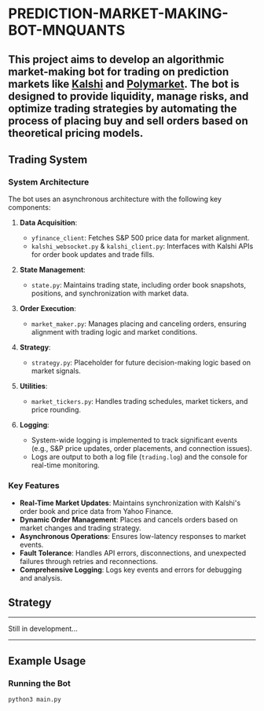 # PREDICTION-MARKET-MAKING-BOT-MNQUANTS

This project aims to develop an algorithmic market-making bot for trading on prediction markets like [Kalshi](https://kalshi.com/api) and [Polymarket](https://polymarket.com/). The bot is designed to provide liquidity, manage risks, and optimize trading strategies by automating the process of placing buy and sell orders based on theoretical pricing models.
---

## Trading System

### System Architecture
The bot uses an asynchronous architecture with the following key components:

1. **Data Acquisition**:
   - `yfinance_client`: Fetches S&P 500 price data for market alignment.
   - `kalshi_websocket.py` & `kalshi_client.py`: Interfaces with Kalshi APIs for order book updates and trade fills.

2. **State Management**:
   - `state.py`: Maintains trading state, including order book snapshots, positions, and synchronization with market data.

3. **Order Execution**:
   - `market_maker.py`: Manages placing and canceling orders, ensuring alignment with trading logic and market conditions.

4. **Strategy**:
   - `strategy.py`: Placeholder for future decision-making logic based on market signals.

5. **Utilities**:
   - `market_tickers.py`: Handles trading schedules, market tickers, and price rounding.

6. **Logging**:
   - System-wide logging is implemented to track significant events (e.g., S&P price updates, order placements, and connection issues).
   - Logs are output to both a log file (`trading.log`) and the console for real-time monitoring.

### Key Features
- **Real-Time Market Updates**: Maintains synchronization with Kalshi's order book and price data from Yahoo Finance.
- **Dynamic Order Management**: Places and cancels orders based on market changes and trading strategy.
- **Asynchronous Operations**: Ensures low-latency responses to market events.
- **Fault Tolerance**: Handles API errors, disconnections, and unexpected failures through retries and reconnections.
- **Comprehensive Logging**: Logs key events and errors for debugging and analysis.


## Strategy
---
Still in development...

---

## Example Usage

### Running the Bot
```bash
python3 main.py
